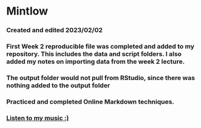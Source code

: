 # Mintlow
### Created and edited 2023/02/02
### First Week 2 reproducible file was completed and added to my repository. This includes the data and script folders. I also added my notes on importing data from the week 2 lecture.
### The output folder would not pull from RStudio, since there was nothing added to the output folder
### Practiced and completed Online Markdown techniques.
### **[Listen to my music :)](https://www.youtube.com/watch?v=zM8857h8rBo)** 
